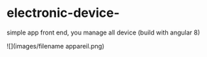 # electronic-device-
simple app front end, you manage all device (build with angular 8)


![](images/filename appareil.png)

